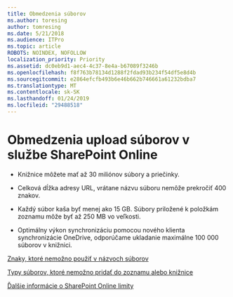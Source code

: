 ```yaml
---
title: Obmedzenia súborov
ms.author: toresing
author: tomresing
ms.date: 5/21/2018
ms.audience: ITPro
ms.topic: article
ROBOTS: NOINDEX, NOFOLLOW
localization_priority: Priority
ms.assetid: dc0eb9d1-aec4-4c37-8e4a-b67089f3246b
ms.openlocfilehash: f8f763b78134d1288f2fdad93b234f54df5e8d4b
ms.sourcegitcommit: e2864efcfb493b6e46b662b746661a61232bdba7
ms.translationtype: MT
ms.contentlocale: sk-SK
ms.lasthandoff: 01/24/2019
ms.locfileid: "29488518"
---
```

# <a name="file-upload-limits-in-sharepoint-online"></a>Obmedzenia upload súborov v službe SharePoint Online

- Knižnice môžete mať až 30 miliónov súbory a priečinky.
    
- Celková dĺžka adresy URL, vrátane názvu súboru nemôže prekročiť 400 znakov.
    
- Každý súbor kaša byť menej ako 15 GB. Súbory priložené k položkám zoznamu môže byť až 250 MB vo veľkosti.
    
- Optimálny výkon synchronizáciu pomocou nového klienta synchronizácie OneDrive, odporúčame ukladanie maximálne 100 000 súborov v knižnici. 
    
[Znaky, ktoré nemožno použiť v názvoch súborov](https://go.microsoft.com/fwlink/?linkid=866430)
  
[Typy súborov, ktoré nemožno pridať do zoznamu alebo knižnice](https://go.microsoft.com/fwlink/?linkid=273757)
  
[Ďalšie informácie o SharePoint Online limity](https://go.microsoft.com/fwlink/?linkid=271273)
  

